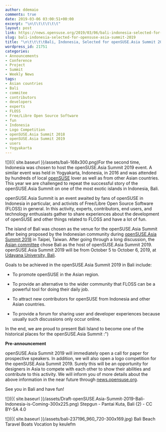 ```yaml
---
author: ddemaio
comments: true
date: 2019-03-06 03:00:51+00:00
excerpt: "\n\t\t\t\t\t\t"
layout: post
link: https://news.opensuse.org/2019/03/06/bali-indonesia-selected-for-opensuse-asia-summit-2019/
slug: bali-indonesia-selected-for-opensuse-asia-summit-2019
title: "\n\t\t\t\tBali, Indonesia, Selected for openSUSE.Asia Summit 2019\t\t"
wordpress_id: 21751
categories:
- Announcements
- Conference
- Project
- Summit
- Weekly News
tags:
- Asian countries
- Bali
- commitee
- contributors
- developers
- experts
- FLOSS
- Free/Libre Open Source Software
- fun
- Indonesia
- Logo Competition
- openSUSE.Asia Summit 2018
- openSUSE.Asia Summit 2019
- users
- Yogyakarta
---
```

![]({{ site.baseurl }}/assets/bali-168x300.png)For the second time, Indonesia was chosen to host the openSUSE.Asia Summit 2019 event. A similar event was held in Yogyakarta, Indonesia, in 2016 and was attended by hundreds of local [openSUSE](https://www.opensuse.org) lover as well as from other Asian countries. This year we are challenged to repeat the successful story of the openSUSE.Asia Summit on one of the most exotic islands in Indonesia, Bali.

openSUSE.Asia Summit is an event awaited by fans of openSUSE in Indonesia in particular, and activists of Free/Libre Open Source Software (FLOSS) in general. In this activity, experts, contributors, end users, and technology enthusiasts gather to share experiences about the development of openSUSE and other things related to FLOSS and have a lot of fun.

The island of Bali was chosen as the venue for the openSUSE.Asia Summit after being proposed by the Indonesian community during [openSUSE.Asia Summit 2018](https://events.opensuse.org/conferences/summitasia18) in Taipei, Taiwan. After going through a long discussion, the [Asian committee](https://en.opensuse.org/openSUSE:Asia_Organization_Committee) chose Bali as the host of openSUSE.Asia Summit 2019. openSUSE.Asia Summit 2019 will be from October 5 to October 6, 2019, at [Udayana University, Bali](https://en.wikipedia.org/wiki/Udayana_University).

Goals to be achieved in the openSUSE.Asia Summit 2019 in Bali include:



 	
  * To promote openSUSE in the Asian region.

 	
  * To provide an alternative to the wider community that FLOSS can be a powerful tool for doing their daily job.

 	
  * To attract new contributors for openSUSE from Indonesia and other Asian countries.

 	
  * To provide a forum for sharing user and developer experiences because usually such discussions only occur online.


In the end, we are proud to present Bali Island to become one of the historical places for the openSUSE.Asia Summit :")

**Pre-announcement**

openSUSE.Asia Summit 2019 will immediately open a call for paper for prospective speakers. In addition, we will also open a logo competition for the openSUSE.Asia Summit 2019. Surely this will be an opportunity for designers in Asia to compete with each other to show their abilities and contribute to this activity. We will inform you of more details about the above information in the near future through [news.opensuse.org](https://news.opensuse.org).

See you in Bali and have fun!

![]({{ site.baseurl }}/assets/Draft-openSUSE.Asia-Summit-2019-Bali-Indonesia-is-Coming-300x225.png) Stepgun - Pantai Kuta, Bali (2) - CC BY-SA 4.0

![]({{ site.baseurl }}/assets/bali-237196_960_720-300x169.jpg) Bali Beach Taravel Boats Vocation by keulefm





		
